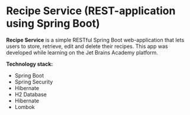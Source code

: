 # Recipe Service (REST-application using Spring Boot)
**Recipe Service** is a simple RESTful Spring Boot web-application that lets users to store, retrieve, edit and delete their recipes. This app was developed while learning on the Jet Brains Academy platform.

**Technology stack:**
- Spring Boot
- Spring Security
- Hibernate
- H2 Database 
- Hibernate
- Lombok
